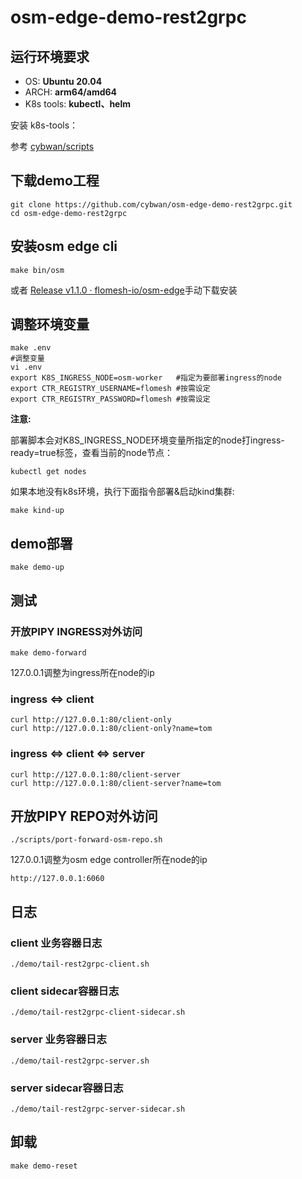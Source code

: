 # osm-edge-demo-rest2grpc
## 运行环境要求

- OS: **Ubuntu 20.04**
- ARCH: **arm64/amd64**
- K8s tools: **kubectl、helm**

安装 k8s-tools：

参考 [cybwan/scripts](https://github.com/cybwan/scripts)

## 下载demo工程

```
git clone https://github.com/cybwan/osm-edge-demo-rest2grpc.git
cd osm-edge-demo-rest2grpc
```
## 安装osm edge cli

```
make bin/osm
```

或者 [Release v1.1.0 · flomesh-io/osm-edge](https://github.com/flomesh-io/osm-edge/releases/tag/v1.1.0)手动下载安装

## 调整环境变量

```
make .env
#调整变量
vi .env
export K8S_INGRESS_NODE=osm-worker   #指定为要部署ingress的node
export CTR_REGISTRY_USERNAME=flomesh #按需设定
export CTR_REGISTRY_PASSWORD=flomesh #按需设定
```

**注意:**

部署脚本会对K8S_INGRESS_NODE环境变量所指定的node打ingress-ready=true标签，查看当前的node节点：

```
kubectl get nodes
```

如果本地没有k8s环境，执行下面指令部署&启动kind集群:

```
make kind-up
```

## demo部署

```
make demo-up
```

## 测试 

### 开放PIPY INGRESS对外访问

```
make demo-forward
```

127.0.0.1调整为ingress所在node的ip

### ingress <=> client

```
curl http://127.0.0.1:80/client-only
curl http://127.0.0.1:80/client-only?name=tom
```

### ingress <=> client <=> server

```
curl http://127.0.0.1:80/client-server
curl http://127.0.0.1:80/client-server?name=tom
```

## 开放PIPY REPO对外访问

```
./scripts/port-forward-osm-repo.sh
```

127.0.0.1调整为osm edge controller所在node的ip

```
http://127.0.0.1:6060
```

## 日志

### client 业务容器日志

```
./demo/tail-rest2grpc-client.sh
```

### client sidecar容器日志

```
./demo/tail-rest2grpc-client-sidecar.sh
```

### server 业务容器日志

```
./demo/tail-rest2grpc-server.sh
```

### server sidecar容器日志

```
./demo/tail-rest2grpc-server-sidecar.sh
```

## 卸载

```
make demo-reset
```

